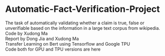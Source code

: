 # Automatic-Fact-Verification-Project
The task of automatically validating whether a claim is
true, false or unverifiable based on the information in a large text corpus from wikipedia.
Code by Xudong Ma\
Report by Dong Jia and Xudong Ma\
Transfer Learning on Bert using Tensorflow and Google TPU\
Code both for GPU and TPU versions are here

